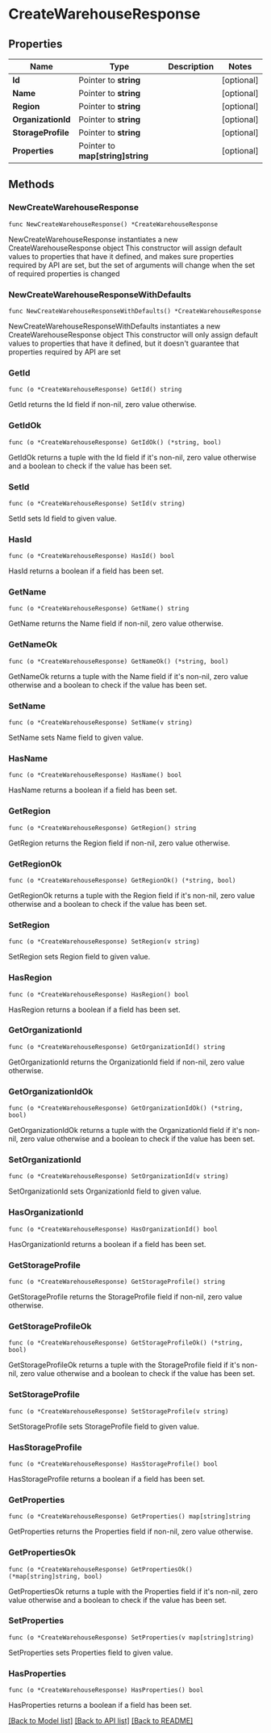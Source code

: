 # CreateWarehouseResponse

## Properties

Name | Type | Description | Notes
------------ | ------------- | ------------- | -------------
**Id** | Pointer to **string** |  | [optional] 
**Name** | Pointer to **string** |  | [optional] 
**Region** | Pointer to **string** |  | [optional] 
**OrganizationId** | Pointer to **string** |  | [optional] 
**StorageProfile** | Pointer to **string** |  | [optional] 
**Properties** | Pointer to **map[string]string** |  | [optional] 

## Methods

### NewCreateWarehouseResponse

`func NewCreateWarehouseResponse() *CreateWarehouseResponse`

NewCreateWarehouseResponse instantiates a new CreateWarehouseResponse object
This constructor will assign default values to properties that have it defined,
and makes sure properties required by API are set, but the set of arguments
will change when the set of required properties is changed

### NewCreateWarehouseResponseWithDefaults

`func NewCreateWarehouseResponseWithDefaults() *CreateWarehouseResponse`

NewCreateWarehouseResponseWithDefaults instantiates a new CreateWarehouseResponse object
This constructor will only assign default values to properties that have it defined,
but it doesn't guarantee that properties required by API are set

### GetId

`func (o *CreateWarehouseResponse) GetId() string`

GetId returns the Id field if non-nil, zero value otherwise.

### GetIdOk

`func (o *CreateWarehouseResponse) GetIdOk() (*string, bool)`

GetIdOk returns a tuple with the Id field if it's non-nil, zero value otherwise
and a boolean to check if the value has been set.

### SetId

`func (o *CreateWarehouseResponse) SetId(v string)`

SetId sets Id field to given value.

### HasId

`func (o *CreateWarehouseResponse) HasId() bool`

HasId returns a boolean if a field has been set.

### GetName

`func (o *CreateWarehouseResponse) GetName() string`

GetName returns the Name field if non-nil, zero value otherwise.

### GetNameOk

`func (o *CreateWarehouseResponse) GetNameOk() (*string, bool)`

GetNameOk returns a tuple with the Name field if it's non-nil, zero value otherwise
and a boolean to check if the value has been set.

### SetName

`func (o *CreateWarehouseResponse) SetName(v string)`

SetName sets Name field to given value.

### HasName

`func (o *CreateWarehouseResponse) HasName() bool`

HasName returns a boolean if a field has been set.

### GetRegion

`func (o *CreateWarehouseResponse) GetRegion() string`

GetRegion returns the Region field if non-nil, zero value otherwise.

### GetRegionOk

`func (o *CreateWarehouseResponse) GetRegionOk() (*string, bool)`

GetRegionOk returns a tuple with the Region field if it's non-nil, zero value otherwise
and a boolean to check if the value has been set.

### SetRegion

`func (o *CreateWarehouseResponse) SetRegion(v string)`

SetRegion sets Region field to given value.

### HasRegion

`func (o *CreateWarehouseResponse) HasRegion() bool`

HasRegion returns a boolean if a field has been set.

### GetOrganizationId

`func (o *CreateWarehouseResponse) GetOrganizationId() string`

GetOrganizationId returns the OrganizationId field if non-nil, zero value otherwise.

### GetOrganizationIdOk

`func (o *CreateWarehouseResponse) GetOrganizationIdOk() (*string, bool)`

GetOrganizationIdOk returns a tuple with the OrganizationId field if it's non-nil, zero value otherwise
and a boolean to check if the value has been set.

### SetOrganizationId

`func (o *CreateWarehouseResponse) SetOrganizationId(v string)`

SetOrganizationId sets OrganizationId field to given value.

### HasOrganizationId

`func (o *CreateWarehouseResponse) HasOrganizationId() bool`

HasOrganizationId returns a boolean if a field has been set.

### GetStorageProfile

`func (o *CreateWarehouseResponse) GetStorageProfile() string`

GetStorageProfile returns the StorageProfile field if non-nil, zero value otherwise.

### GetStorageProfileOk

`func (o *CreateWarehouseResponse) GetStorageProfileOk() (*string, bool)`

GetStorageProfileOk returns a tuple with the StorageProfile field if it's non-nil, zero value otherwise
and a boolean to check if the value has been set.

### SetStorageProfile

`func (o *CreateWarehouseResponse) SetStorageProfile(v string)`

SetStorageProfile sets StorageProfile field to given value.

### HasStorageProfile

`func (o *CreateWarehouseResponse) HasStorageProfile() bool`

HasStorageProfile returns a boolean if a field has been set.

### GetProperties

`func (o *CreateWarehouseResponse) GetProperties() map[string]string`

GetProperties returns the Properties field if non-nil, zero value otherwise.

### GetPropertiesOk

`func (o *CreateWarehouseResponse) GetPropertiesOk() (*map[string]string, bool)`

GetPropertiesOk returns a tuple with the Properties field if it's non-nil, zero value otherwise
and a boolean to check if the value has been set.

### SetProperties

`func (o *CreateWarehouseResponse) SetProperties(v map[string]string)`

SetProperties sets Properties field to given value.

### HasProperties

`func (o *CreateWarehouseResponse) HasProperties() bool`

HasProperties returns a boolean if a field has been set.


[[Back to Model list]](../README.md#documentation-for-models) [[Back to API list]](../README.md#documentation-for-api-endpoints) [[Back to README]](../README.md)



